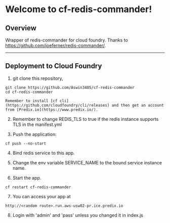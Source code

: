 Welcome to cf-redis-commander!
===================

Overview
-------------

Wrapper of redis-commander for cloud foundry.
Thanks to https://github.com/joeferner/redis-commander/.

----------
Deployment to Cloud Foundry
-------------
1) git clone this repository,
```
git clone https://github.com/Aswin3405/cf-redis-commander
cd cf-redis-commander
```
    Remember to install [cf cli](https://github.com/cloudfoundry/cli/releases) and then get an account from [Predix.io](https://www.predix.io/).

2) Remember to change REDIS_TLS to true if the redis instance supports TLS in the manifest.yml

3) Push the application:
```
cf push --no-start
```

4) Bind redis service to this app.

5) Change the env variable SERVICE_NAME to the bound service instance name.

6) Start the app.
```
cf restart cf-redis-commander
```

7) You can access your app at 
```
http://<random route>.run.aws-usw02-pr.ice.predix.io
```

8) Login with 'admin' and 'pass' unless you changed it in index.js
